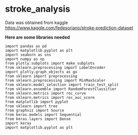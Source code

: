 # stroke_analysis

Data was obtained from kaggle https://www.kaggle.com/fedesoriano/stroke-prediction-dataset

**Here are some libraries needed**

```
import pandas as pd
import matplotlib.pyplot as plt
import seaborn as sns
import numpy as np
from plotly.subplots import make_subplots
from sklearn.preprocessing import LabelEncoder
import plotly.graph_objects as go
from sklearn import preprocessing
from sklearn.preprocessing import MinMaxScaler
from sklearn.model_selection import train_test_split
from sklearn.ensemble import RandomForestClassifier
from sklearn.metrics import roc_curve
from sklearn.metrics import roc_auc_score
from matplotlib import pyplot
from sklearn import tree
from graphviz import Source
from keras.models import Sequential
from keras.layers import Dense
import keras
import matplotlib.pyplot as plt
```
